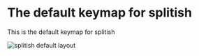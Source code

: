# The default keymap for splitish
This is the default keymap for splitish

![splitish default layout](https://i.imgur.com/n0n9pns.png)
